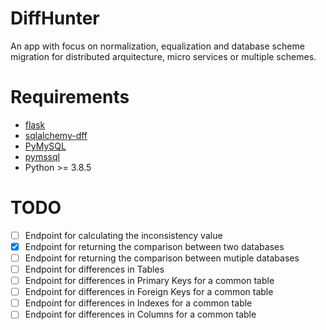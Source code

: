 # DiffHunter

An app with focus on normalization, equalization and database scheme migration for distributed arquitecture, micro services or multiple schemes.

# Requirements
- [flask](https://github.com/pallets/flask)
- [sqlalchemy-dff](https://github.com/gianchub/sqlalchemy-diff)
- [PyMySQL](https://pypi.org/project/PyMySQL/)
- [pymssql](https://pypi.org/project/pymssql/)
- Python >= 3.8.5


# TODO

- [ ] Endpoint for calculating the inconsistency value
- [x] Endpoint for returning the comparison between two databases
- [ ] Endpoint for returning the comparison between mutiple databases
- [ ] Endpoint for differences in Tables
- [ ] Endpoint for differences in Primary Keys for a common table
- [ ] Endpoint for differences in Foreign Keys for a common table
- [ ] Endpoint for differences in Indexes for a common table
- [ ] Endpoint for differences in Columns for a common table
